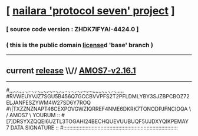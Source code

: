 
# [ [nailara 'protocol seven' project](http://nailara.network/) ]

### [ source code version : ZHDK7IFYAI-4424.0 ]

### ( this is the public domain [license](../license)d 'base' branch )
---
## current [release](https://github.com/nailara-technologies/protocol-7/releases) \\\\// [AMOS7-v2.16.1](https://github.com/nailara-technologies/protocol-7/releases/tag/AMOS7-v2.16.1)
---

#,,,.,.,,,,.,,...,,..,,,.,,..,...,,.,,...,..,,..,,...,...,,,,,,.,,,.,,..,,,,,,
#RVWEUYVJZ7SGU5B456Q7GCCBVVPFS2T2PFLDMLYBY3SJZBPCBOZ72ELJANFESZYWM4W27SD6Y7ROQ
#\\\|TXZZNZNAPT46CEXPOVGWZIQRREF4NME6DKRK7TONODPJFNCIOQA \ / AMOS7 \ YOURUM ::
#\[7]DRSYXZQQEI6UZTL3TOGAHI24BECHQUEVUUBUQF5UJDXYQIKPEMAY 7  DATA SIGNATURE ::
#:::::::::::::::::::::::::::::::::::::::::::::::::::::::::::::::::::::::::::::
